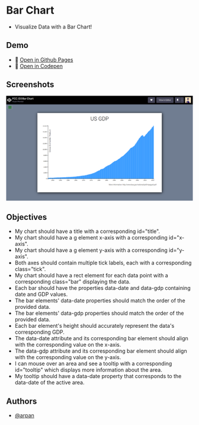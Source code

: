 # Bar Chart

* Visualize Data with a Bar Chart!

## Demo

* 🔗 [Open in Github Pages](https://mrArpanM.github.io/fCC-D3/BarChart)
* 🔗 [Open in Codepen](https://codepen.io/arpan-m/full/BarOrQG)

## Screenshots

![App Screenshot](https://github.com/mrArpanM/fCC-D3/blob/main/BarChart/ss.png?raw=true)

## Objectives

*  My chart should have a title with a corresponding id="title".
*  My chart should have a g element x-axis with a corresponding id="x-axis".
*  My chart should have a g element y-axis with a corresponding id="y-axis".
*  Both axes should contain multiple tick labels, each with a corresponding class="tick".
*  My chart should have a rect element for each data point with a corresponding class="bar" displaying the data.
*  Each bar should have the properties data-date and data-gdp containing date and GDP values.
*  The bar elements' data-date properties should match the order of the provided data.
*  The bar elements' data-gdp properties should match the order of the provided data.
*  Each bar element's height should accurately represent the data's corresponding GDP.
*  The data-date attribute and its corresponding bar element should align with the corresponding value on the x-axis.
*  The data-gdp attribute and its corresponding bar element should align with the corresponding value on the y-axis.
*  I can mouse over an area and see a tooltip with a corresponding id="tooltip" which displays more information about the area.
*  My tooltip should have a data-date property that corresponds to the data-date of the active area.

## Authors

- [@arpan](https://www.github.com/mrArpanM)
